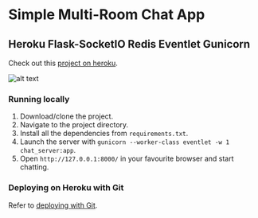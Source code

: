 # Simple Multi-Room Chat App
## Heroku Flask-SocketIO Redis Eventlet Gunicorn
 
Check out this [project on heroku](https://smart-chat-room.herokuapp.com/).

![alt text](https://github.com/alexsmartens/simple-chat-room/blob/dev/ScreenShotChat.JPG)

### Running locally

1) Download/clone the project.
2) Navigate to the project directory.
3) Install all the dependencies from `requirements.txt`.
4) Launch the server with `gunicorn --worker-class eventlet -w 1 chat_server:app`.
5) Open `http://127.0.0.1:8000/` in your favourite browser and start chatting.

### Deploying on Heroku with Git
Refer to [deploying with Git](https://devcenter.heroku.com/articles/git).
